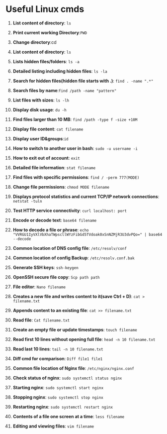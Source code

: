 # Useful Linux cmds



1. **List content of directory**: `ls`

2. **Print current working Directory**:`PWD`

3. **Change directory**:cd 

4. **List content of directory**: `ls`

5. **Lists hidden files/folders**: `ls -a`

6. **Detailed listing including hidden files**: `ls -la`

7. **Search for hidden files(hidden file starts with .)**: `find . -name ".*"`

8. **Search files by name**:`find /path -name "pattern"`

9. **List files with sizes**: `ls -lh`

10. **Display disk usage**: `du -h`

11. **Find files larger than 10 MB**:  `find /path -type f -size +10M`

12. **Display file content**: `cat filename `

13. **Display user ID&groups**:` id `

14. **How to switch to another user in bash**: `sudo -u username -i`

15. **How to exit out of account**: `exit` 

16. **Detailed file information**: `stat filename `

17. **Find files with specific permissions**: `find / -perm 777(MODE)`

18. **Change file permissions**: `chmod MODE filename` 

19. **Displays protocol statistics and current TCP/IP network connections**: `netstat -tuln`

20. **Test HTTP service connectivity**: `curl localhost: port`

21. **Encode or decode text**: `base64 filename`

22. **How to decode a file or phrase**: `echo "VVRGU1IyVXlVbXhaTWpscllWYzFibGd5TVdoak0xSnNZMjR3U3dvPQo=" | base64 --decode`

23. **Common location of DNS config file**:  `/etc/resolv/conf`

24. **Common location of config Backup**: `/etc/resolv.conf.bak`

25. **Generate SSH keys**: `ssh-keygen`

26. **OpenSSH secure file copy**: `Scp path path`

27. **File editor**: `Nano filename `

28. **Creates a new file and writes content to it(save Ctrl + D)**: `cat > filename.txt`

29. **Appends content to an existing file**: `cat >> filename.txt`

30. **Read file**: `Cat filename.txt`

31. **Create an empty file or update timestamps**: `touch filename`

32. **Read first 10 lines without opening full file**: `head -n 10 filename.txt`

33. **Read last 10 lines**: `tail -n 10 filename.txt`

34. **Diff cmd for comparison**: `Diff file1 file1`

35. **Common file location of Nginx file**: `/etc/nginx/nginx.conf`

36. **Check status of nginx**: `sudo systemctl status nginx`

37. **Starting nginx**: `sudo systemctl start nginx`

38. **Stopping nginx**: `sudo systemctl stop nginx`

39. **Restarting nginx**: `sudo systemctl restart nginx`

40. **Contents of a file one screen at a time**: `less filename` 

41. **Editing and viewing files**: `vim filename `

